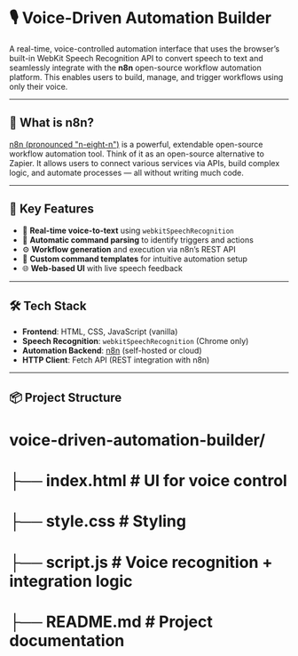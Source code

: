 # 🎙️ Voice-Driven Automation Builder

A real-time, voice-controlled automation interface that uses the browser’s built-in WebKit Speech Recognition API to convert speech to text and seamlessly integrate with the **n8n** open-source workflow automation platform. This enables users to build, manage, and trigger workflows using only their voice.

---

## 🔧 What is n8n?

[n8n (pronounced "n-eight-n")](https://n8n.io/) is a powerful, extendable open-source workflow automation tool. Think of it as an open-source alternative to Zapier. It allows users to connect various services via APIs, build complex logic, and automate processes — all without writing much code.

---

## 🧠 Key Features

- 🎤 **Real-time voice-to-text** using `webkitSpeechRecognition`
- 🔄 **Automatic command parsing** to identify triggers and actions
- ⚙️ **Workflow generation** and execution via n8n’s REST API
- 💬 **Custom command templates** for intuitive automation setup
- 🌐 **Web-based UI** with live speech feedback

---

## 🛠️ Tech Stack

- **Frontend**: HTML, CSS, JavaScript (vanilla)
- **Speech Recognition**: `webkitSpeechRecognition` (Chrome only)
- **Automation Backend**: [n8n](https://n8n.io) (self-hosted or cloud)
- **HTTP Client**: Fetch API (REST integration with n8n)

---

## 📦 Project Structure
# voice-driven-automation-builder/
# ├── index.html # UI for voice control
# ├── style.css # Styling
# ├── script.js # Voice recognition + integration logic
# ├── README.md # Project documentation
